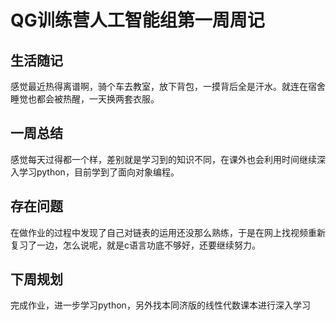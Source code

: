 # QG训练营人工智能组第一周周记

## 生活随记

感觉最近热得离谱啊，骑个车去教室，放下背包，一摸背后全是汗水。就连在宿舍睡觉也都会被热醒，一天换两套衣服。

## 一周总结

感觉每天过得都一个样，差别就是学习到的知识不同，在课外也会利用时间继续深入学习python，目前学到了面向对象编程。

## 存在问题

在做作业的过程中发现了自己对链表的运用还没那么熟练，于是在网上找视频重新复习了一边，怎么说呢，就是c语言功底不够好，还要继续努力。

## 下周规划

完成作业，进一步学习python，另外找本同济版的线性代数课本进行深入学习